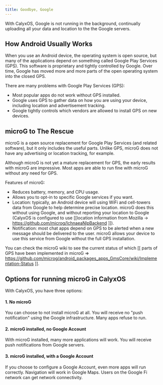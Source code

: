 ```yaml
---
title: Goodbye, Google
---
```


With CalyxOS, Google is not running in the background, continually uploading all your data and location to the the Google servers.

## How Android Usually Works

When you use an Android device, the operating system is open source, but many of the applications depend on something called Google Play Services (GPS). This software is proprietary and tightly controlled by Google. Over time, Google has moved more and more parts of the open operating system into the closed GPS.

There are many problems with Google Play Services (GPS):

* Most popular apps do not work without GPS installed.
* Google uses GPS to gather data on how you are using your device, including location and advertisement tracking.
* Google tightly controls which vendors are allowed to install GPS on new devices.

## microG to The Rescue

microG is a open source replacement for Google Play Services (and related software), but it only includes the useful parts. Unlike GPS, microG does not have any advertising or location tracking, for example.

Although microG is not yet a mature replacement for GPS, the early results with microG are impressive. Most apps are able to run fine with microG without any need for GPS.

Features of microG:

* Reduces battery, memory, and CPU usage.
* Allows you to opt-in to specific Google services if you want.
* Location: typically, an Android device will using WiFi and cell-towers data from Google to help determine precise location. microG does this without using Google, and without reporting your location to Google (CalyxOS is configured to use [[location information from Mozilla -> https://github.com/microg/IchnaeaNlpBackend ]]).
* Notification: most chat apps depend on GPS to be alerted when a new message should be delivered to the user. microG allows your device to use this service from Google without the full GPS installation.

You can check the microG wiki to see the current status of which [[ parts of GPS have been implemented in microG => https://github.com/microg/android_packages_apps_GmsCore/wiki/Implementation-Status ]].

## Options for running microG in CalyxOS

With CalyxOS, you have three options:

#### 1. No microG

You can choose to not install microG at all. You will receive no "push notification" using the Google infrastructure. Many apps refuse to run.

#### 2. microG installed, no Google Account

With microG installed, many more applications will work. You will receive push notifications from Google servers.

#### 3. microG installed, with a Google Account

If you choose to configure a Google Account, even more apps will run correctly. Navigation will work in Google Maps. Users on the Google Fi network can get network connectivity.
